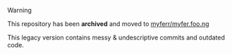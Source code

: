 > [!WARNING]
> This repository has been **archived** and moved to [myferr/myfer.foo.ng](https://github.com/myferr/myferr.foo.ng)
>
> This legacy version contains messy & undescriptive commits and outdated code.
